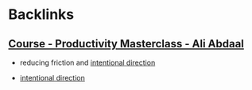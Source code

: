 
# Backlinks
## [Course - Productivity Masterclass - Ali Abdaal](<Course - Productivity Masterclass - Ali Abdaal.md>)
- reducing friction and [intentional direction](<intentional direction.md>)

- [intentional direction](<intentional direction.md>)

